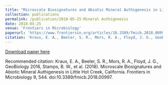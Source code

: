 ```yaml
---
title: "Microscale Biosignatures and Abiotic Mineral Authigenesis in Little Hot Creek, California"
collection: publications
permalink: /publication/2018-05-25-Mineral Authigenesis
date: 2018-05-25
venue: 'Frontiers in Microbiology'
paperurl: 'https://www.frontiersin.org/articles/10.3389/fmicb.2018.00997/full'
citation: 'Kraus, E. A., Beeler, S. R., Mors, R. A., Floyd, J. G., GeoBiology 2016, Stamps, B. W., Nunn, H. S., Stevenson, B. S., Johnson, H. A., Shaprio, R. S., Lloyd, S. J., Spear, J. R., Corsetti, F. A. (2018). Microscale Biosignatures and Abiotic Mineral Authigenesis in Little Hot Creek, California. Frontiers in Microbiology 9, 544. doi:10.3389/fmicb.2018.00997.'
---
```


<a href='http://genomea.asm.org/content/6/9/e00084-18.full'>Download paper here</a>

Recommended citation: Kraus, E. A., Beeler, S. R., Mors, R. A., Floyd, J. G., GeoBiology 2016, Stamps, B. W., et al. (2018). Microscale Biosignatures and Abiotic Mineral Authigenesis in Little Hot Creek, California. Frontiers in Microbiology 9, 544. doi:10.3389/fmicb.2018.00997.